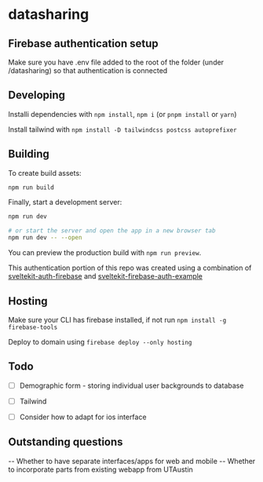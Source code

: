 # datasharing

## Firebase authentication setup
Make sure you have .env file added to the root of the folder (under /datasharing) so that authentication is connected

## Developing

Installi dependencies with `npm install`, `npm i` (or `pnpm install` or `yarn`)

Install tailwind with `npm install -D tailwindcss postcss autoprefixer`


## Building

To create build assets:

```
npm run build
```

Finally, start a development server:

```bash
npm run dev

# or start the server and open the app in a new browser tab
npm run dev -- --open
```



You can preview the production build with `npm run preview`.

This authentication portion of this repo was created using a combination of [sveltekit-auth-firebase](https://github.com/JustinyAhin/okupter-repos/tree/5e9403e30a49ce5e314f311cffb057d922d2c737/apps/sveltekit-auth-firebase) and [sveltekit-firebase-auth-example](https://github.com/eraygundogmus/sveltekit-firebase-auth-example)


## Hosting

Make sure your CLI has firebase installed, if not run 
`npm install -g firebase-tools`

Deploy to domain using
`firebase deploy --only hosting`


## Todo 

- [ ] Demographic form - storing individual user backgrounds to database

- [ ] Tailwind 

- [ ] Consider how to adapt for ios interface


## Outstanding questions 
-- Whether to have separate interfaces/apps for web and mobile
-- Whether to incorporate parts from existing webapp from UTAustin
